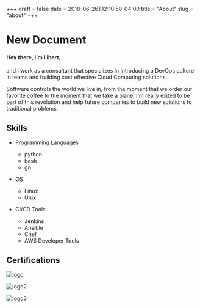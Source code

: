 +++
draft = false
date = 2018-06-26T12:10:58-04:00
title = "About"
slug = "about"
+++

# New Document

#### Hey there, I’m Libert,

and I work as a consultant that specializes in introducing a DevOps culture in teams and building cost effective Cloud Computing solutions.


  Software controls the world we live in, from the moment that we order our favorite coffee to the moment that we take a plane, I'm really exited to be part of this revolution and help future companies to build new solutions to traditional problems.

## Skills


+ Programming Languages  
  * python
  * bash
  * go
+ OS
  * Linux
  * Unix

+ CI/CD Tools
   * Jenkins
   * Ansible
   * Chef
   * AWS Developer Tools



## Certifications

![logo]

[logo]: https://s3.amazonaws.com/ilegalalien.com/visuals/AWS_Certified_Logo.png "AWS"


![logo2]

[logo2]: https://s3.amazonaws.com/ilegalalien.com/visuals/AWS_Certified_Tag__SAA_294x230-Black.png
 "AWS"

 ![logo3]

[logo3]: https://s3.amazonaws.com/ilegalalien.com/visuals/AWS_Certified_Tag__DVA_294x230-Black.png
 "AWS"
